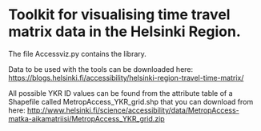 # Toolkit for visualising time travel matrix data in the Helsinki Region.

The file Accessviz.py contains the library.

Data to be used with the tools can be downloaded here: https://blogs.helsinki.fi/accessibility/helsinki-region-travel-time-matrix/

All possible YKR ID values can be found from the attribute table of a Shapefile called MetropAccess_YKR_grid.shp that you can download from here: http://www.helsinki.fi/science/accessibility/data/MetropAccess-matka-aikamatriisi/MetropAccess_YKR_grid.zip
